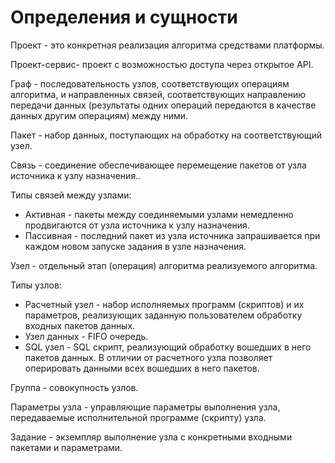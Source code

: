 # Определения и сущности

Проект - это конкретная реализация алгоритма средствами платформы.

Проект-сервис- проект с возможностью доступа через открытое API.

Граф - последовательность узлов, соответствующих операциям алгоритма, и направленных связей, соответствующих направлению передачи данных (результаты одних операций передаются в качестве данных другим операциям) между ними.

Пакет - набор данных, поступающих на обработку на соответствующий узел.

Связь - соединение обеспечивающее перемещение пакетов от узла источника к узлу назначения..

Типы связей между узлами:

- Активная - пакеты между соединяемыми узлами немедленно продвигаются от узла источника к узлу назначения.
- Пассивная - последний пакет из узла источника запрашивается при каждом новом запуске задания в узле назначения.

Узел - отдельный этап (операция) алгоритма реализуемого алгоритма.

Типы узлов:

- Расчетный узел - набор исполняемых программ (скриптов) и их параметров, реализующих заданную пользователем обработку входных пакетов данных.
- Узел данных - FIFO очередь.
- SQL узел - SQL скрипт, реализующий обработку вошедших в него пакетов данных. В отличии от расчетного узла позволяет оперировать данными всех вошедших в него пакетов.

Группа - совокупность узлов.

Параметры узла - управляющие параметры выполнения узла, передаваемые исполнительной программе (скрипту) узла.

Задание - экземпляр выполнение узла с конкретными входными пакетами и параметрами.
